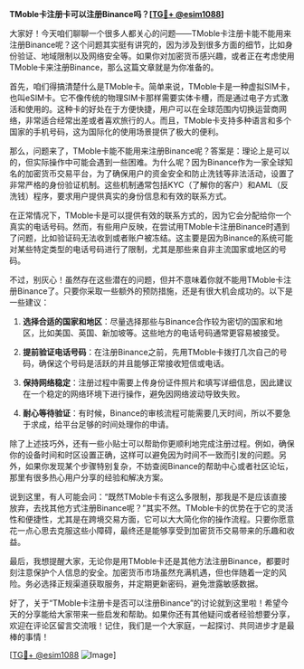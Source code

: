**TMoble卡注册卡可以注册Binance吗？[[TG💪+ @esim1088](https://t.me/s/esim1088)]**

大家好！今天咱们聊聊一个很多人都关心的问题——TMoble卡注册卡能不能用来注册Binance呢？这个问题其实挺有讲究的，因为涉及到很多方面的细节，比如身份验证、地域限制以及网络安全等。如果你对加密货币感兴趣，或者正在考虑使用TMoble卡来注册Binance，那么这篇文章就是为你准备的。

首先，咱们得搞清楚什么是TMoble卡。简单来说，TMoble卡是一种虚拟SIM卡，也叫eSIM卡。它不像传统的物理SIM卡那样需要实体卡槽，而是通过电子方式激活和使用的。这种卡的好处在于方便快捷，用户可以在全球范围内切换运营商网络，非常适合经常出差或者喜欢旅行的人。而且，TMoble卡支持多种语言和多个国家的手机号码，这为国际化的使用场景提供了极大的便利。

那么，问题来了，TMoble卡能不能用来注册Binance呢？答案是：理论上是可以的，但实际操作中可能会遇到一些困难。为什么呢？因为Binance作为一家全球知名的加密货币交易平台，为了确保用户的资金安全和防止洗钱等非法活动，设置了非常严格的身份验证机制。这些机制通常包括KYC（了解你的客户）和AML（反洗钱）程序，要求用户提供真实的身份信息和有效的联系方式。

在正常情况下，TMoble卡是可以提供有效的联系方式的，因为它会分配给你一个真实的电话号码。然而，有些用户反映，在尝试用TMoble卡注册Binance时遇到了问题，比如验证码无法收到或者账户被冻结。这主要是因为Binance的系统可能对某些特定类型的电话号码进行了限制，尤其是那些来自非主流国家或地区的号码。

不过，别灰心！虽然存在这些潜在的问题，但并不意味着你就不能用TMoble卡注册Binance了。只要你采取一些额外的预防措施，还是有很大机会成功的。以下是一些建议：

1. **选择合适的国家和地区**：尽量选择那些与Binance合作较为密切的国家和地区，比如美国、英国、新加坡等。这些地方的电话号码通常更容易被接受。
   
2. **提前验证电话号码**：在注册Binance之前，先用TMoble卡拨打几次自己的号码，确保这个号码是活跃的并且能够正常接收短信或电话。

3. **保持网络稳定**：注册过程中需要上传身份证件照片和填写详细信息，因此建议在一个稳定的网络环境下进行操作，避免因网络波动导致失败。

4. **耐心等待验证**：有时候，Binance的审核流程可能需要几天时间，所以不要急于求成，给平台足够的时间处理你的申请。

除了上述技巧外，还有一些小贴士可以帮助你更顺利地完成注册过程。例如，确保你的设备时间和时区设置正确，这样可以避免因为时间不一致而引发的问题。另外，如果你发现某个步骤特别复杂，不妨查阅Binance的帮助中心或者社区论坛，那里有很多热心用户分享的经验和解决方案。

说到这里，有人可能会问：“既然TMoble卡有这么多限制，那我是不是应该直接放弃，去找其他方式注册Binance呢？”其实不然。TMoble卡的优势在于它的灵活性和便捷性，尤其是在跨境交易方面，它可以大大简化你的操作流程。只要你愿意花一点心思去克服这些小障碍，最终还是能够享受到加密货币交易带来的乐趣和收益。

最后，我想提醒大家，无论你是用TMoble卡还是其他方法注册Binance，都要时刻注意保护个人信息的安全。加密货币市场虽然充满机遇，但也伴随着一定的风险。务必选择正规渠道获取服务，并定期更新密码，避免泄露敏感数据。

好了，关于“TMoble卡注册卡是否可以注册Binance”的讨论就到这里啦！希望今天的分享能给大家带来一些启发和帮助。如果你还有其他疑问或者经验想要分享，欢迎在评论区留言交流哦！记住，我们是一个大家庭，一起探讨、共同进步才是最棒的事情！

[[TG💪+ @esim1088](https://t.me/s/esim1088) ![Image](https://i.postimg.cc/4NQfJmqS/Snipaste-2025-05-13-00-14-12.png)]